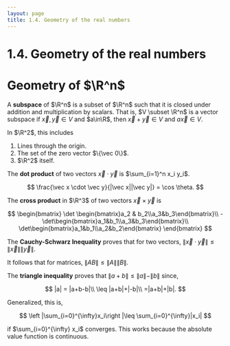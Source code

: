 ```yaml
---
layout: page
title: 1.4. Geometry of the real numbers
---
```


# 1.4. Geometry of the real numbers

# Geometry of $\R^n$

A **subspace** of $\R^n$ is a subset of $\R^n$ such that it is closed under addition and multiplication by scalars. That is, $V \subset \R^n$ is a vector subspace if $\vec x, \vec y \in V$ and $a\in\R$, then $\vec x + \vec  y \in V$ and $a\vec x \in V$. 

In $\R^2$, this includes

1. Lines through the origin.
2. The set of the zero vector $\{\vec 0\}$.
3.  $\R^2$ itself.

The **dot product** of two vectors $\vec x \cdot \vec y$ is $\sum_{i=1}^n x_i y_i$.

$$
\frac{\vec x \cdot \vec y}{|\vec x||\vec y|} = \cos \theta.
$$

The **cross product** in $\R^3$ of two vectors $\vec x \times \vec y$ is 

$$
\begin{bmatrix}
\det \begin{bmatrix}a_2 & b_2\\a_3&b_3\end{bmatrix}\\
-\det\begin{bmatrix}a_1&b_1\\a_3&b_3\end{bmatrix}\\
\det\begin{bmatrix}a_1&b_1\\a_2&b_2\end{bmatrix}
\end{bmatrix}
$$

The **Cauchy-Schwarz Inequality** proves that for two vectors, $\|\vec x \cdot \vec y\| \leq \|\vec x\|\|\vec y\|$.

It follows that for matrices, $\|AB\| \leq \|A\|\|B\|$. 

The **triangle inequality** proves that $\|a+b\| \leq \|a\| - \|b\|$ since,

$$
|a| = |a+b-b|\\
\leq |a+b|+|-b|\\
=|a+b|+|b|.
$$

Generalized, this is,

$$
\left |\sum_{i=0}^{\infty}x_i\right |\leq \sum_{i=0}^{\infty}|x_i|
$$

if $\sum_{i=0}^{\infty} x_i$ converges. This works because the absolute value function is continuous.
